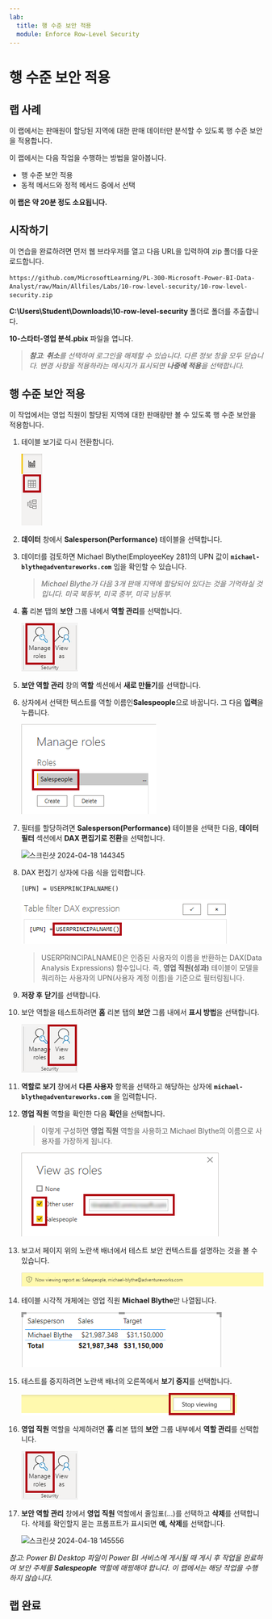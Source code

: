 ```yaml
---
lab:
  title: 행 수준 보안 적용
  module: Enforce Row-Level Security
---
```


# 행 수준 보안 적용

## 랩 사례

이 랩에서는 판매원이 할당된 지역에 대한 판매 데이터만 분석할 수 있도록 행 수준 보안을 적용합니다.

이 랩에서는 다음 작업을 수행하는 방법을 알아봅니다.

- 행 수준 보안 적용
- 동적 메서드와 정적 메서드 중에서 선택

**이 랩은 약 20분 정도 소요됩니다.**

## 시작하기

이 연습을 완료하려면 먼저 웹 브라우저를 열고 다음 URL을 입력하여 zip 폴더를 다운로드합니다.

`https://github.com/MicrosoftLearning/PL-300-Microsoft-Power-BI-Data-Analyst/raw/Main/Allfiles/Labs/10-row-level-security/10-row-level-security.zip`

**C:\Users\Student\Downloads\10-row-level-security** 폴더로 폴더를 추출합니다.

**10-스타터-영업 분석.pbix** 파일을 엽니다.

> ***참고**: **취소**를 선택하여 로그인을 해제할 수 있습니다. 다른 정보 창을 모두 닫습니다. 변경 사항을 적용하라는 메시지가 표시되면 **나중에 적용**을 선택합니다.*

## 행 수준 보안 적용

이 작업에서는 영업 직원이 할당된 지역에 대한 판매량만 볼 수 있도록 행 수준 보안을 적용합니다.

1. 테이블 보기로 다시 전환합니다.

   ![그림 5701](Linked_image_Files/04-configure-data-model-in-power-bi-desktop-advanced_image20.png)

1. **데이터** 창에서 **Salesperson(Performance)** 테이블을 선택합니다.

1. 데이터를 검토하면 Michael Blythe(EmployeeKey 281)의 UPN 값이 **`michael-blythe@adventureworks.com`** 임을 확인할 수 있습니다.
    
    > *Michael Blythe가 다음 3개 판매 지역에 할당되어 있다는 것을 기억하실 것입니다. 미국 북동부, 미국 중부, 미국 남동부.*

1. **홈** 리본 탭의 **보안** 그룹 내에서 **역할 관리**를 선택합니다.

    ![그림 5700](Linked_image_Files/04-configure-data-model-in-power-bi-desktop-advanced_image21.png)

1. **보안 역할 관리** 창의 **역할** 섹션에서 **새로 만들기**를 선택합니다.

1. 상자에서 선택한 텍스트를 역할 이름인**Salespeople**으로 바꿉니다. 그 다음 **입력**을 누릅니다.

   ![그림 5703](Linked_image_Files/04-configure-data-model-in-power-bi-desktop-advanced_image23.png)

1. 필터를 할당하려면 **Salesperson(Performance)** 테이블을 선택한 다음, **데이터 필터** 섹션에서 **DAX 편집기로 전환**을 선택합니다.

   ![스크린샷 2024-04-18 144345](https://github.com/afelix-95/PL-300-Microsoft-Power-BI-Data-Analyst/assets/148110824/1308d47f-2cca-4f88-9237-b02b66b4cf1e)

1. DAX 편집기 상자에 다음 식을 입력합니다.

    ```DAX
    [UPN] = USERPRINCIPALNAME()
    ```

   ![그림 11](Linked_image_Files/04-configure-data-model-in-power-bi-desktop-advanced_image25.png)

    > USERPRINCIPALNAME()은 인증된 사용자의 이름을 반환하는 DAX(Data Analysis Expressions) 함수입니다. 즉, **영업 직원(성과)** 테이블이 모델을 쿼리하는 사용자의 UPN(사용자 계정 이름)을 기준으로 필터링됩니다.

1. **저장 후** **닫기**를 선택합니다.

1. 보안 역할을 테스트하려면 **홈** 리본 탭의 **보안** 그룹 내에서 **표시 방법**을 선택합니다.

   ![그림 5708](Linked_image_Files/04-configure-data-model-in-power-bi-desktop-advanced_image27.png)

1. **역할로 보기** 창에서 **다른 사용자** 항목을 선택하고 해당하는 상자에 **`michael-blythe@adventureworks.com`** 을 입력합니다.

1. **영업 직원** 역할을 확인한 다음 **확인**을 선택합니다.
    
    > 이렇게 구성하면 **영업 직원** 역할을 사용하고 Michael Blythe의 이름으로 사용자를 가장하게 됩니다.

   ![그림 5709](Linked_image_Files/04-configure-data-model-in-power-bi-desktop-advanced_image28.png)

1. 보고서 페이지 위의 노란색 배너에서 테스트 보안 컨텍스트를 설명하는 것을 볼 수 있습니다.

   ![그림 13](Linked_image_Files/04-configure-data-model-in-power-bi-desktop-advanced_image30.png)

1. 테이블 시각적 개체에는 영업 직원 **Michael Blythe**만 나열됩니다.

   ![그림 5713](Linked_image_Files/04-configure-data-model-in-power-bi-desktop-advanced_image31.png)

1. 테스트를 중지하려면 노란색 배너의 오른쪽에서 **보기 중지**를 선택합니다.

   ![그림 5712](Linked_image_Files/04-configure-data-model-in-power-bi-desktop-advanced_image32.png)

1. **영업 직원** 역할을 삭제하려면 **홈** 리본 탭의 **보안** 그룹 내부에서 **역할 관리**를 선택합니다.

   ![그림 16](Linked_image_Files/04-configure-data-model-in-power-bi-desktop-advanced_image33.png)

1. **보안 역할 관리** 창에서 **영업 직원** 역할에서 줄임표(...)를 선택하고 **삭제**를 선택합니다. 삭제를 확인할지 묻는 프롬프트가 표시되면 **예, 삭제**를 선택합니다.

   ![스크린샷 2024-04-18 145556](https://github.com/afelix-95/PL-300-Microsoft-Power-BI-Data-Analyst/assets/148110824/deeb4eac-b639-433d-a9d4-29c8e127008e)

*참고: Power BI Desktop 파일이 Power BI 서비스에 게시될 때 게시 후 작업을 완료하여 보안 주체를 **Salespeople** 역할에 매핑해야 합니다. 이 랩에서는 해당 작업을 수행하지 않습니다.*

## 랩 완료
